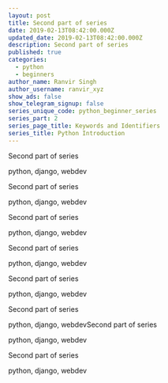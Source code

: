```yaml
---
layout: post
title: Second part of series
date: 2019-02-13T08:42:00.000Z
updated_date: 2019-02-13T08:42:00.000Z
description: Second part of series
published: true
categories:
  - python
  - beginners
author_name: Ranvir Singh
author_username: ranvir_xyz
show_ads: false
show_telegram_signup: false
series_unique_code: python_beginner_series
series_part: 2
series_page_title: Keywords and Identifiers
series_title: Python Introduction
---
```

Second part of series

python, django, webdev

Second part of series

python, django, webdev

Second part of series

python, django, webdev

Second part of series

python, django, webdev

Second part of series

python, django, webdev

Second part of series

python, django, webdevSecond part of series

python, django, webdev

Second part of series

python, django, webdev